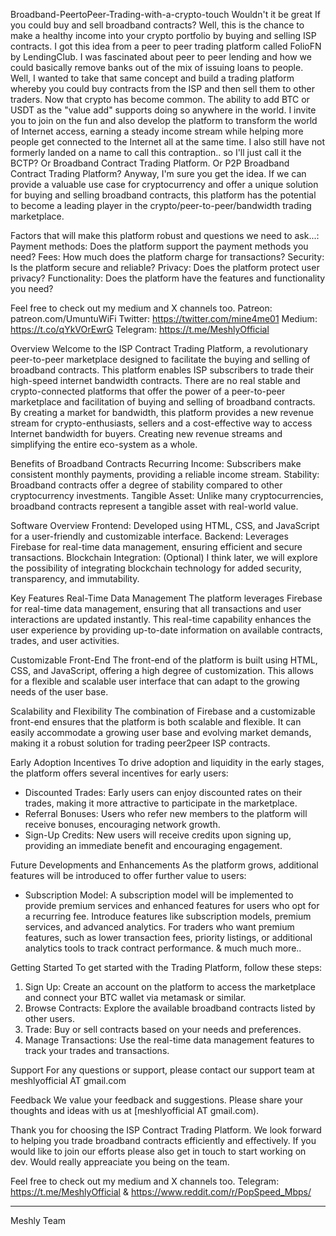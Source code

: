 
Broadband-PeertoPeer-Trading-with-a-crypto-touch
Wouldn't it be great If you could buy and sell broadband contracts? Well, this is the chance to make a healthy income into your crypto portfolio by buying and selling ISP contracts. I got this idea from a peer to peer trading platform called FolioFN by LendingClub. I was fascinated about peer to peer lending and how we could basically remove banks out of the mix of issuing loans to people. Well, I wanted to take that same concept and build a trading platform whereby you could buy contracts from the ISP and then sell them to other traders. Now that crypto has become common. The ability to add BTC or USDT as the "value add" supports doing so anywhere in the world. I invite you to join on the fun and also develop the platform to transform the world of Internet access, earning a steady income stream while helping more people get connected to the Internet all at the same time. I also still have not formerly landed on a name to call this contraption.. so I'll just call it the BCTP? Or Broadband Contract Trading Platform. Or P2P Broadband Contract Trading Platform? Anyway, I'm sure you get the idea. 
If we can provide a valuable use case for cryptocurrency and offer a unique solution for buying and selling broadband contracts, this platform has the potential to become a leading player in the crypto/peer-to-peer/bandwidth trading marketplace.

Factors that will make this platform robust and questions we need to ask...:
Payment methods: Does the platform support the payment methods you need?
Fees: How much does the platform charge for transactions?
Security: Is the platform secure and reliable?
Privacy: Does the platform protect user privacy?
Functionality: Does the platform have the features and functionality you need?

Feel free to check out my medium and X channels too.
Patreon: patreon.com/UmuntuWiFi
Twitter: https://twitter.com/mine4me01
Medium: https://t.co/qYkVOrEwrG
Telegram: https://t.me/MeshlyOfficial

 Overview
Welcome to the ISP Contract Trading Platform, a revolutionary peer-to-peer marketplace designed to facilitate the buying and selling of broadband contracts. This platform enables ISP subscribers to trade their high-speed internet bandwidth contracts. There are no real stable and crypto-connected platforms that offer the power of a peer-to-peer marketplace and facilitation of buying and selling of broadband contracts. By creating a market for bandwidth, this platform provides a new revenue stream for crypto-enthusiasts, sellers and a cost-effective way to access Internet bandwidth for buyers. Creating new revenue streams and simplifying the entire eco-system as a whole.

  Benefits of Broadband Contracts 
 Recurring Income: Subscribers make consistent monthly payments, providing a reliable income stream.
 Stability: Broadband contracts offer a degree of stability compared to other cryptocurrency investments.
 Tangible Asset: Unlike many cryptocurrencies, broadband contracts represent a tangible asset with real-world value.
 
Software Overview
 Frontend: Developed using HTML, CSS, and JavaScript for a user-friendly and customizable interface.
 Backend: Leverages Firebase for real-time data management, ensuring efficient and secure transactions.
 Blockchain Integration: (Optional) I think later, we will explore the possibility of integrating blockchain technology for added security, transparency, and immutability.

 Key Features
Real-Time Data Management
The platform leverages Firebase for real-time data management, ensuring that all transactions and user interactions are updated instantly. This real-time capability enhances the user experience by providing up-to-date information on available contracts, trades, and user activities.

 Customizable Front-End
The front-end of the platform is built using HTML, CSS, and JavaScript, offering a high degree of customization. This allows for a flexible and scalable user interface that can adapt to the growing needs of the user base.

 Scalability and Flexibility
The combination of Firebase and a customizable front-end ensures that the platform is both scalable and flexible. It can easily accommodate a growing user base and evolving market demands, making it a robust solution for trading peer2peer ISP contracts.

 Early Adoption Incentives
To drive adoption and liquidity in the early stages, the platform offers several incentives for early users:
- Discounted Trades: Early users can enjoy discounted rates on their trades, making it more attractive to participate in the marketplace.
- Referral Bonuses: Users who refer new members to the platform will receive bonuses, encouraging network growth.
- Sign-Up Credits: New users will receive credits upon signing up, providing an immediate benefit and encouraging engagement.

 Future Developments and Enhancements
As the platform grows, additional features will be introduced to offer further value to users:
- Subscription Model: A subscription model will be implemented to provide premium services and enhanced features for users who opt for a recurring fee. Introduce features like subscription models, premium services, and advanced analytics. For traders who want premium features, such as lower transaction fees, priority listings, or additional analytics tools to track contract performance.
& much much more.. 

 Getting Started
To get started with the Trading Platform, follow these steps:
1. Sign Up: Create an account on the platform to access the marketplace and connect your BTC wallet via metamask or similar.
2. Browse Contracts: Explore the available broadband contracts listed by other users.
3. Trade: Buy or sell contracts based on your needs and preferences.
4. Manage Transactions: Use the real-time data management features to track your trades and transactions.

 Support
For any questions or support, please contact our support team at meshlyofficial AT gmail.com

 Feedback
We value your feedback and suggestions. Please share your thoughts and ideas with us at [meshlyofficial AT gmail.com).

Thank you for choosing the ISP Contract Trading Platform. We look forward to helping you trade broadband contracts efficiently and effectively.
If you would like to join our efforts please also get in touch to start working on dev. Would really appreaciate you being on the team.

Feel free to check out my medium and X channels too.
Telegram: https://t.me/MeshlyOfficial
&
https://www.reddit.com/r/PopSpeed_Mbps/

---

Meshly Team
